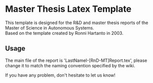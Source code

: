 # Master Thesis Latex Template
This template is designed for the R&D and master thesis reports of the Master of Science in Autonomous Systems.  
Based on the template created by Ronni Hartanto in 2003.

## Usage
The main file of the report is 'LastNameI-[RnD-MT]Report.tex', please change it to match the naming convention specified by the wiki.

If you have any problem, don't hesitate to let us know!
